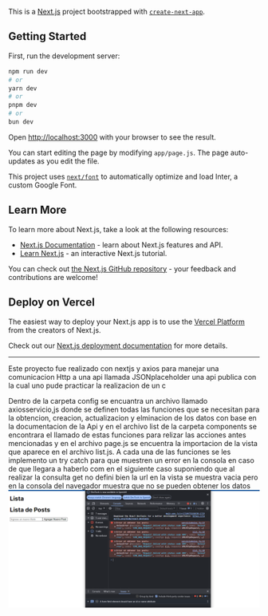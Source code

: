 This is a [Next.js](https://nextjs.org/) project bootstrapped with [`create-next-app`](https://github.com/vercel/next.js/tree/canary/packages/create-next-app).

## Getting Started

First, run the development server:

```bash
npm run dev
# or
yarn dev
# or
pnpm dev
# or
bun dev
```

Open [http://localhost:3000](http://localhost:3000) with your browser to see the result.

You can start editing the page by modifying `app/page.js`. The page auto-updates as you edit the file.

This project uses [`next/font`](https://nextjs.org/docs/basic-features/font-optimization) to automatically optimize and load Inter, a custom Google Font.

## Learn More

To learn more about Next.js, take a look at the following resources:

- [Next.js Documentation](https://nextjs.org/docs) - learn about Next.js features and API.
- [Learn Next.js](https://nextjs.org/learn) - an interactive Next.js tutorial.

You can check out [the Next.js GitHub repository](https://github.com/vercel/next.js/) - your feedback and contributions are welcome!

## Deploy on Vercel

The easiest way to deploy your Next.js app is to use the [Vercel Platform](https://vercel.com/new?utm_medium=default-template&filter=next.js&utm_source=create-next-app&utm_campaign=create-next-app-readme) from the creators of Next.js.

Check out our [Next.js deployment documentation](https://nextjs.org/docs/deployment) for more details.


*****************************************************************************************************************
Este proyecto fue realizado con nextjs y axios para manejar una comunicacion Http a una api 
llamada JSONplaceholder una api publica con la cual uno pude practicar la realizacion de un c

Dentro de la carpeta config se encuantra un archivo llamado axiosservicio,js donde se definen todas las funciones que se necesitan para la obtencion, creacion, actualizacion y elminacion de los datos con base en la documentacion de la Api y en el archivo list de la carpeta components se encontrara el llamado de estas funciones para relizar las acciones antes mencionadas y en el archivo page.js se encuentra la importacion de la vista que aparece en el archivo list.js. A cada una de las funciones se les implemento un try catch para que muestren un error en la consola en caso de que llegara a haberlo com en el siguiente caso suponiendo que al realizar la consulta get no defini bien la url en la vista se muestra vacia pero en la consola del navegador muestra que no se pueden obtener los datos 
![alt text](image.png)


